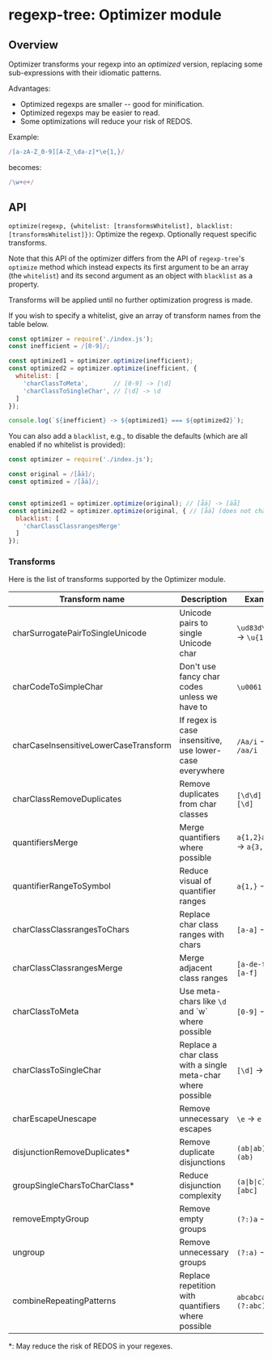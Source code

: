 # regexp-tree: Optimizer module

## Overview

Optimizer transforms your regexp into an _optimized_ version, replacing some sub-expressions with their idiomatic patterns.

Advantages:
- Optimized regexps are smaller -- good for minification.
- Optimized regexps may be easier to read.
- Some optimizations will reduce your risk of REDOS.

Example:

```js
/[a-zA-Z_0-9][A-Z_\da-z]*\e{1,}/
```

becomes:

```js
/\w+e+/
```

## API

`optimize(regexp, {whitelist: [transformsWhitelist], blacklist: [transformsWhitelist]})`: Optimize the regexp. Optionally request specific transforms.

Note that this API of the optimizer differs from the API of `regexp-tree`'s `optimize`
method which instead expects its first argument to be an array (the `whitelist`) and
its second argument as an object with `blacklist` as a property.

Transforms will be applied until no further optimization progress is made.

If you wish to specify a whitelist, give an array of transform names from the table below.

```js
const optimizer = require('./index.js');
const inefficient = /[0-9]/;

const optimized1 = optimizer.optimize(inefficient);
const optimized2 = optimizer.optimize(inefficient, {
  whitelist: [
    'charClassToMeta',       // [0-9] -> [\d]
    'charClassToSingleChar', // [\d] -> \d
  ]
});

console.log(`${inefficient} -> ${optimized1} === ${optimized2}`);
```

You can also add a `blacklist`, e.g., to disable the defaults (which are all enabled if no whitelist is provided):

```js
const optimizer = require('./index.js');

const original = /[åä]/;
const optimized = /[åä]/;


const optimized1 = optimizer.optimize(original); // [åä] -> [äå]
const optimized2 = optimizer.optimize(original, { // [åä] (does not change)
  blacklist: [
    'charClassClassrangesMerge'
  ]
});
```

### Transforms

Here is the list of transforms supported by the Optimizer module.

|  Transform name                                       | Description                                                    | Example                       |
|-------------------------------------------------------|----------------------------------------------------------------|-------------------------------|
| charSurrogatePairToSingleUnicode                      | Unicode pairs to single Unicode char                           | `\ud83d\ud380` -> `\u{1f680}` |
| charCodeToSimpleChar                                  | Don't use fancy char codes unless we have to                   | `\u0061` -> `a`               |
| charCaseInsensitiveLowerCaseTransform                 | If regex is case insensitive, use lower-case everywhere        |  `/Aa/i` -> `/aa/i`           |
| charClassRemoveDuplicates                             | Remove duplicates from char classes                            |  `[\d\d]` -> `[\d]`           |
| quantifiersMerge                                      | Merge quantifiers where possible                               |  `a{1,2}a{2,3}` -> `a{3,5}`   |
| quantifierRangeToSymbol                               | Reduce visual of quantifier ranges                             |  `a{1,}` -> `a+`              |
| charClassClassrangesToChars                           | Replace char class ranges with chars                           |  `[a-a]` -> `[a]`             |
| charClassClassrangesMerge                             | Merge adjacent class ranges                                    |  `[a-de-f]` -> `[a-f]`        |
| charClassToMeta                                       | Use meta-chars like `\d` and \`w` where possible               |  `[0-9]` -> `[\d]`            |
| charClassToSingleChar                                 | Replace a char class with a single meta-char where possible    |  `[\d]` -> `\d`               |
| charEscapeUnescape                                    | Remove unnecessary escapes                                     |  `\e` -> `e`                  |
| disjunctionRemoveDuplicates\*                         | Remove duplicate disjunctions                                  |  `(ab\|ab)` -> `(ab)`         |
| groupSingleCharsToCharClass\*                         | Reduce disjunction complexity                                  |  `(a\|b\|c)` -> `[abc]`       |
| removeEmptyGroup                                      | Remove empty groups                                            |  `(?:)a` -> `a`               |
| ungroup                                               | Remove unnecessary groups                                      |  `(?:a)` -> `a`               |
| combineRepeatingPatterns                              | Replace repetition with quantifiers where possible             |  `abcabcabc` -> `(?:abc){3}`  |

\*: May reduce the risk of REDOS in your regexes.
